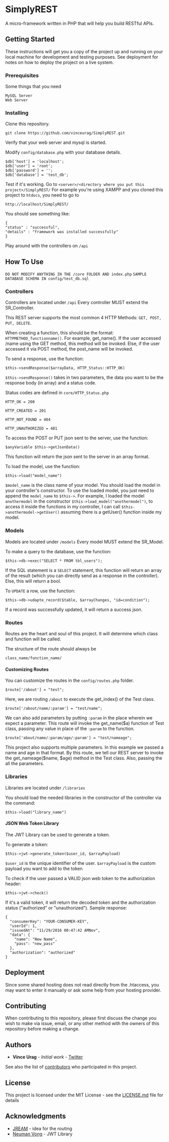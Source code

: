 # SimplyREST
A micro-framework written in PHP that will help you build RESTful APIs.

## Getting Started

These instructions will get you a copy of the project up and running on your local machine for development and testing purposes. See deployment for notes on how to deploy the project on a live system.

### Prerequisites

Some things that you need

```
MySQL Server
Web Server
```

### Installing

Clone this repository.

```
git clone https://github.com/vinceurag/SimplyREST.git
```

Verify that your web server and mysql is started.

Modify ```config/database.php``` with your database details.
```
$db['host'] = 'localhost';
$db['user'] = 'root';
$db['password'] = '';
$db['database'] = 'test_db';
```

Test if it's working.
Go to ```<server>/<directory where you put this project>/SimplyREST/```
For example you're using XAMPP and you cloned this project to ```htdocs```, you need to go to
```
http://localhost/SimplyREST/
```
You should see something like:

```
{
"status" : "successful",
"details" : "framework was installed successfully"
}
```

Play around with the controllers on ```/api```

## How To Use

``` DO NOT MODIFY ANYTHING IN THE /core FOLDER AND index.php ```
``` SAMPLE DATABASE SCHEMA IN config/test_db.sql ```

### Controllers

Controllers are located under ```/api```
Every controller MUST extend the SR_Controller.

This REST server supports the most common 4 HTTP Methods: ```GET, POST, PUT, DELETE```.

When creating a function, this should be the format: ```HTTPMETHOD_functionname()```. For example, get_name().
If the user accessed /name using the GET method, this method will be invoked. Else, if the user accessed it via POST method, the post_name will be invoked.

To send a response, use the function:
```
$this->sendResponse($arrayData, HTTP_Status::HTTP_OK)
```
```$this->sendResponse()``` takes in two parameters, the data you want to be the response body (in array) and a status code.

Status codes are defined in ```core/HTTP_Status.php```
```
HTTP_OK = 200

HTTP_CREATED = 201

HTTP_NOT_FOUND = 404

HTTP_UNAUTHORIZED = 401
```

To access the POST or PUT json sent to the server, use the function:
```
$anyVariable $this->getJsonData()
```
This function will return the json sent to the server in an array format.

To load the model, use the function:
```
$this->load("model_name")
```
```$model_name``` is the class name of your model. You should load the model in your controller's constructor. To use the loaded model, you just need to append the ```model_name``` to ```$this->```. For example, I loaded the model ```anothermodel``` in the constructor ```$this->load_model("anothermodel")```, to access it inside the functions in my controller, I can call ```$this->anothermodel->getUser()``` assuming there is a getUser()  function inside my model.

### Models

Models are located under ```/models```
Every model MUST extend the SR_Model.

To make a query to the database, use the function:
```
$this->db->exec("SELECT * FROM tbl_users");
```
If the SQL statement is a ```SELECT``` statement, this function will return an array of the result (which you can directly send as a response in the controller). Else, this will return a bool.

To ```UPDATE``` a row, use the function:
```
$this->db->udapte_record($table, $arrayChanges, "id=condition");
```
If a record was successfully updated, it will return a success json.


### Routes

Routes are the heart and soul of this project. It will determine which class and function will be called.

The structure of the route should always be
```
class_name/function_name/
```

#### Customizing Routes

You can customize the routes in the ```config/routes.php``` folder.

```
$route['/about'] = "test";
```
Here, we are routing ```/about``` to execute the get_index() of the Test class.

```
$route['/about/name/:param'] = "test/name";
```
We can also add parameters by putting ```:param``` in the place wherein we expect a parameter.
This route will invoke the get_name($a) function of Test class, passing any value in place of the ```:param``` to the function.

```
$route['about/name/:param/age/:param'] = "test/nameage";
```
This project also supports multiple parameters. In this example we passed a name and age in that format. By this route, we tell our REST server to invoke the get_nameage($name, $age) method in the Test class. Also, passing the all the parameters.

### Libraries

Libraries are located under ```/libraries```

You should load the needed libraries in the constructor of the controller via the command:
```
$this->load("library_name")
```

#### JSON Web Token Library

The JWT Library can be used to generate a token.

To generate a token:
```
$this->jwt->generate_token($user_id, $arrayPayload)
```
```$user_id``` is the unique identifier of the user.
```$arrayPayload``` is the custom payload you want to add to the token

To check if the user passed a VALID json web token to the authorization header:
```
$this->jwt->check()
```
If it's a valid token, it will return the decoded token and the authorization status ("authorized" or "unauthorized").
Sample response:
```
{
  "consumerKey": "YOUR-CONSUMER-KEY",
  "userId": 1,
  "issuedAt": "11/29/2016 00:47:42 AMNov",
  "data": {
    "name": "New Name",
    "pass": "new_pass"
  },
  "authorization": "authorized"
}
```


## Deployment

Since some shared hosting does not read directly from the .htaccess, you may want to enter it manually or ask some help from your hosting provider.

## Contributing

When contributing to this repository, please first discuss the change you wish to make via issue, email, or any other method with the owners of this repository before making a change.


## Authors

* **Vince Urag** - *Initial work* - [Twitter](https://twitter.com/MrStreetGrid)

See also the list of [contributors](CONTRIBUTORS.md) who participated in this project.

## License

This project is licensed under the MIT License - see the [LICENSE.md](LICENSE) file for details

## Acknowledgments

* [JREAM](https://bitbucket.org/JREAM/) - idea for the routing
* [Neuman Vong](https://github.com/luciferous) - JWT Library
